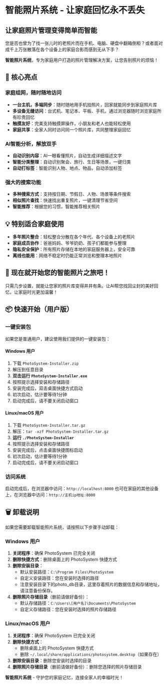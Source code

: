 # 智能照片系统 - 让家庭回忆永不丢失

## 让家庭照片管理变得简单而智能

您是否也曾为了找一张儿时的老照片而在手机、电脑、硬盘中翻箱倒柜？或者面对成千上万张散落在各个设备上的家庭合影而感到无从下手？

**智能照片系统**，专为家庭用户打造的照片管理解决方案，让您告别照片的烦恼！

## 🎯 核心亮点

### 家庭组网，随时随地访问
- **一台主机，多端同步**：随时随地用手机拍照片，回家就能同步到家庭照片库
- **多设备无缝访问**：台式机、笔记本、平板、手机，通过浏览器随时浏览家庭所有珍贵回忆
- **触摸友好**：完美支持触摸屏操作，小朋友和老人也能轻松使用
- **家庭共享**：全家人同时访问同一个照片库，共同整理家庭回忆

### AI智能分析，解放双手
- **自动识别内容**：AI一眼看懂照片，自动生成详细描述文字
- **智能分类整理**：自动识别聚会、旅行、生日等场景，一键归类
- **自动打标签**：智能识别人物、地点、物品，自动添加标签

### 强大的搜索功能
- **多种搜索方式**：支持按日期、节假日、人物、场景等条件搜索
- **相似照片查找**：快速找出重复照片，一键清理节省空间
- **智能推荐**：根据您的习惯，智能推荐相关照片

## 💡 特别适合家庭使用

- **多年照片整合**：轻松整合分散在各个年代、各个设备上的老照片
- **家庭成员协作**：爸爸妈妈、爷爷奶奶、孩子们都能参与整理
- **隐私安全保护**：所有照片存储在本地的家庭服务器上，安全可靠
- **离线也能用**：网络不稳定时仍能正常浏览和整理本地照片

## 🚀 现在就开始您的智能照片之旅吧！

只需几步设置，就能让您家的照片库变得井井有条。让AI帮您找回尘封的美好回忆，让家庭时光更加温馨！




## 📦 快速开始（用户版）

### 一键安装包
如果您是普通用户，建议使用我们提供的一键安装包：

#### Windows 用户
1. 下载 `PhotoSystem-Installer.zip`
2. 解压到任意目录
3. **双击运行 `PhotoSystem-Installer.exe`** 
4. 按照提示选择安装和存储路径
5. 安装完成后，双击桌面快捷方式启动
6. 初次启动，估计要等待1分钟
7. 启动完成后，请不要关闭启动窗口

#### Linux/macOS 用户
1. 下载 `PhotoSystem-Installer.tar.gz`
2. 解压：`tar -xzf PhotoSystem-Installer.tar.gz`
3. **运行 `./PhotoSystem-Installer`** 
4. 按照提示选择安装和存储路径
5. 安装完成后，点击桌面快捷图标启动
6. 初次启动，估计要等待1分钟
7. 启动完成后，请不要关闭启动窗口
   

### 访问系统
启动完成后，在浏览器中访问：`http://localhost:8000`
也可在家庭的其他设备上，在浏览器中访问：`http://主机ip地址:8000`

## 🗑️ 卸载说明

如果您需要卸载智能照片系统，请按照以下步骤手动卸载：

### Windows 用户
1. **关闭程序**：确保 PhotoSystem 已完全关闭
2. **删除快捷方式**：删除桌面上的 PhotoSystem 快捷方式
3. **删除安装目录**：
   - 默认安装路径：`C:\Program Files\PhotoSystem`
   - 自定义安装路径：您在安装时选择的路径
   - 注意安装目录下的photo_db目录，这里存着照片的数据信息和存储地址，请注意备份保存。
4. **删除照片存储目录**（删前请做好备份）：
   - 默认存储路径：`C:\Users\[用户名]\Documents\PhotoSystem`
   - 自定义存储路径：您在安装时选择的照片存储路径

### Linux/macOS 用户
1. **关闭程序**：确保 PhotoSystem 已完全关闭
2. **删除快捷方式**：
   - 删除桌面上的 PhotoSystem 快捷方式
   - 删除 `~/.local/share/applications/photosystem.desktop`（如果存在）
3. **删除安装目录**：删除您安装时选择的目录
4. **删除照片存储目录**（删前请做好备份）：删除您选择的照片存储目录

**智能照片系统** - 守护您的家庭记忆，连接全家人的幸福时光！


